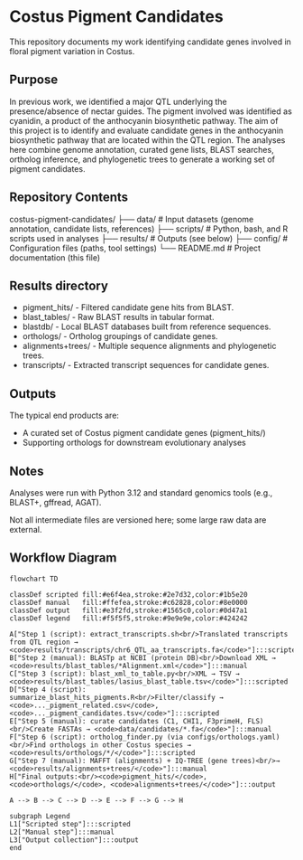 # Costus Pigment Candidates

This repository documents my work identifying candidate genes involved in floral pigment variation in Costus.

## Purpose

In previous work, we identified a major QTL underlying the presence/absence of nectar guides. The pigment involved was identified as cyanidin, a product of the anthocyanin biosynthetic pathway. The aim of this project is to identify and evaluate candidate genes in the anthocyanin biosynthetic pathway that are located within the QTL region. The analyses here combine genome annotation, curated gene lists, BLAST searches, ortholog inference, and phylogenetic trees to generate a working set of pigment candidates.

## Repository Contents

costus-pigment-candidates/
├── data/               # Input datasets (genome annotation, candidate lists, references)
├── scripts/            # Python, bash, and R scripts used in analyses
├── results/            # Outputs (see below)
├── config/             # Configuration files (paths, tool settings)
└── README.md           # Project documentation (this file)

## Results directory
- pigment_hits/ - Filtered candidate gene hits from BLAST.
- blast_tables/ - Raw BLAST results in tabular format.
- blastdb/ - Local BLAST databases built from reference sequences.
- orthologs/ - Ortholog groupings of candidate genes.
- alignments+trees/ - Multiple sequence alignments and phylogenetic trees.
- transcripts/ - Extracted transcript sequences for candidate genes.

## Outputs
The typical end products are:
- A curated set of Costus pigment candidate genes (pigment_hits/)
- Supporting orthologs for downstream evolutionary analyses

## Notes
Analyses were run with Python 3.12 and standard genomics tools (e.g., BLAST+, gffread, AGAT).

Not all intermediate files are versioned here; some large raw data are external.

## Workflow Diagram

```mermaid
flowchart TD

classDef scripted fill:#e6f4ea,stroke:#2e7d32,color:#1b5e20
classDef manual   fill:#ffefea,stroke:#c62828,color:#8e0000
classDef output   fill:#e3f2fd,stroke:#1565c0,color:#0d47a1
classDef legend   fill:#f5f5f5,stroke:#9e9e9e,color:#424242

A["Step 1 (script): extract_transcripts.sh<br/>Translated transcripts from QTL region → <code>results/transcripts/chr6_QTL_aa_transcripts.fa</code>"]:::scripted
B["Step 2 (manual): BLASTp at NCBI (protein DB)<br/>Download XML → <code>results/blast_tables/*Alignment.xml</code>"]:::manual
C["Step 3 (script): blast_xml_to_table.py<br/>XML → TSV → <code>results/blast_tables/lasius_blast_table.tsv</code>"]:::scripted
D["Step 4 (script): summarize_blast_hits_pigments.R<br/>Filter/classify → <code>..._pigment_related.csv</code>, <code>..._pigment_candidates.tsv</code>"]:::scripted
E["Step 5 (manual): curate candidates (C1, CHI1, F3primeH, FLS)<br/>Create FASTAs → <code>data/candidates/*.fa</code>"]:::manual
F["Step 6 (script): ortholog_finder.py (via configs/orthologs.yaml)<br/>Find orthologs in other Costus species → <code>results/orthologs/*/</code>"]:::scripted
G["Step 7 (manual): MAFFT (alignments) + IQ-TREE (gene trees)<br/>→ <code>results/alignments+trees/</code>"]:::manual
H["Final outputs:<br/><code>pigment_hits/</code>, <code>orthologs/</code>, <code>alignments+trees/</code>"]:::output

A --> B --> C --> D --> E --> F --> G --> H

subgraph Legend
L1["Scripted step"]:::scripted
L2["Manual step"]:::manual
L3["Output collection"]:::output
end
```



